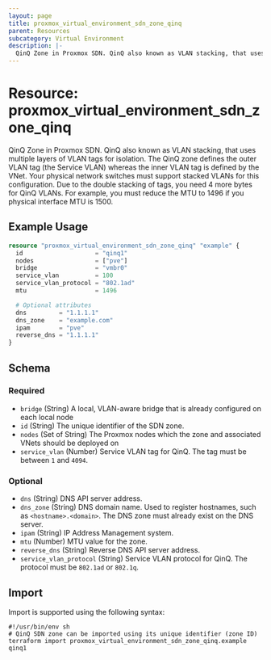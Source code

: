 ```yaml
---
layout: page
title: proxmox_virtual_environment_sdn_zone_qinq
parent: Resources
subcategory: Virtual Environment
description: |-
  QinQ Zone in Proxmox SDN. QinQ also known as VLAN stacking, that uses multiple layers of VLAN tags for isolation. The QinQ zone defines the outer VLAN tag (the Service VLAN) whereas the inner VLAN tag is defined by the VNet. Your physical network switches must support stacked VLANs for this configuration. Due to the double stacking of tags, you need 4 more bytes for QinQ VLANs. For example, you must reduce the MTU to 1496 if you physical interface MTU is 1500.
---
```


# Resource: proxmox_virtual_environment_sdn_zone_qinq

QinQ Zone in Proxmox SDN. QinQ also known as VLAN stacking, that uses multiple layers of VLAN tags for isolation. The QinQ zone defines the outer VLAN tag (the Service VLAN) whereas the inner VLAN tag is defined by the VNet. Your physical network switches must support stacked VLANs for this configuration. Due to the double stacking of tags, you need 4 more bytes for QinQ VLANs. For example, you must reduce the MTU to 1496 if you physical interface MTU is 1500.

## Example Usage

```terraform
resource "proxmox_virtual_environment_sdn_zone_qinq" "example" {
  id                    = "qinq1"
  nodes                 = ["pve"]
  bridge                = "vmbr0"
  service_vlan          = 100
  service_vlan_protocol = "802.1ad"
  mtu                   = 1496

  # Optional attributes
  dns         = "1.1.1.1"
  dns_zone    = "example.com"
  ipam        = "pve"
  reverse_dns = "1.1.1.1"
}
```

<!-- schema generated by tfplugindocs -->
## Schema

### Required

- `bridge` (String) A local, VLAN-aware bridge that is already configured on each local node
- `id` (String) The unique identifier of the SDN zone.
- `nodes` (Set of String) The Proxmox nodes which the zone and associated VNets should be deployed on
- `service_vlan` (Number) Service VLAN tag for QinQ. The tag must be between `1` and `4094`.

### Optional

- `dns` (String) DNS API server address.
- `dns_zone` (String) DNS domain name. Used to register hostnames, such as `<hostname>.<domain>`. The DNS zone must already exist on the DNS server.
- `ipam` (String) IP Address Management system.
- `mtu` (Number) MTU value for the zone.
- `reverse_dns` (String) Reverse DNS API server address.
- `service_vlan_protocol` (String) Service VLAN protocol for QinQ. The protocol must be `802.1ad` or `802.1q`.

## Import

Import is supported using the following syntax:

```shell
#!/usr/bin/env sh
# QinQ SDN zone can be imported using its unique identifier (zone ID)
terraform import proxmox_virtual_environment_sdn_zone_qinq.example qinq1
```
